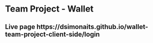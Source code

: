<h1>Team Project - Wallet</h1>

<h2>Live page  https://dsimonaits.github.io/wallet-team-project-client-side/login</h2>

